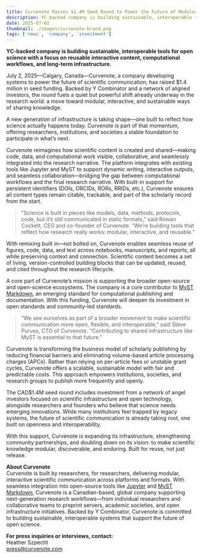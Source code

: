 ```yaml
---
title: Curvenote Raises $1.4M Seed Round to Power the Future of Modular Scientific Communication
description: YC-backed company is building sustainable, interoperable tools for open science with a focus on reusable interactive content, computational workflows, and long-term infrastructure.
date: 2025-07-02
thumbnail: ./images/curvenote-brand.png
tags: ['news', 'company', 'investment']
---
```


**YC-backed company is building sustainable, interoperable tools for open science with a focus on reusable interactive content, computational workflows, and long-term infrastructure.**

July 2, 2025—Calgary, Canada—Curvenote, a company developing systems to power the future of scientific communication, has raised $1.4 million in seed funding. Backed by Y Combinator and a network of aligned investors, the round fuels a quiet but powerful shift already underway in the research world: a move toward modular, interactive, and sustainable ways of sharing knowledge.

A new generation of infrastructure is taking shape—one built to reflect how science actually happens today. Curvenote is part of that momentum, offering researchers, institutions, and societies a stable foundation to participate in what’s next.

Curvenote reimagines how scientific content is created and shared—making code, data, and computational work visible, collaborative, and seamlessly integrated into the research narrative. The platform integrates with existing tools like Jupyter and MyST to support dynamic writing, interactive outputs, and seamless collaboration—bridging the gap between computational workflows and the final research narrative. With built-in support for persistent identifiers (DOIs, ORCIDs, RORs, RRIDs, etc.), Curvenote ensures all content types remain citable, trackable, and part of the scholarly record from the start.

> "Science is built in pieces like models, data, methods, protocols, code, but it’s still communicated in static formats,” said Rowan Cockett, CEO and co-founder of Curvenote. “We’re building tools that reflect how research really works: modular, interactive, and reusable.”

With remixing built in—not bolted on, Curvenote enables seamless reuse of figures, code, data, and text across notebooks, manuscripts, and reports, all while preserving context and connection. Scientific content becomes a set of living, version-controlled building blocks that can be updated, reused, and cited throughout the research lifecycle.

A core part of Curvenote’s mission is supporting the broader open-source and open-science ecosystems. The company is a core contributor to [MyST Markdown](https://mystmd.org), an emerging standard for computational publishing and documentation. With this funding, Curvenote will deepen its investment in open standards and community-led standards.

> “We see ourselves as part of a broader movement to make scientific communication more open, flexible, and interoperable,” said Steve Purves, CTO of Curvenote. “Contributing to shared infrastructure like MyST is essential to that future.”

Curvenote is transforming the business model of scholarly publishing by reducing financial barriers and eliminating volume-based article processing charges (APCs). Rather than relying on per-article fees or unstable grant cycles, Curvenote offers a scalable, sustainable model with fair and predictable costs. This approach empowers institutions, societies, and research groups to publish more frequently and openly.

The CAD$1.4M seed round includes investment from a network of angel investors focused on scientific infrastructure and open technology, alongside researchers and founders who believe that science needs emerging innovations. While many institutions feel trapped by legacy systems, the future of scientific communication is already taking root, one built on openness and interoperability.

With this support, Curvenote is expanding its infrastructure, strengthening community partnerships, and doubling down on its vision: to make scientific knowledge modular, discoverable, and enduring. Built for reuse, not just release.

**About Curvenote** \
Curvenote is built by researchers, for researchers, delivering modular, interactive scientific communication across platforms and formats. With seamless integration into open-source tools like [Jupyter](https://jupyter.org) and [MyST Markdown](https://mystmd.org), Curvenote is a Canadian-based, global company supporting next-generation research workflows—from individual researchers and collaborative teams to preprint servers, academic societies, and open infrastructure initiatives. Backed by Y Combinator, Curvenote is committed to building sustainable, interoperable systems that support the future of open science.

**For press inquiries or interviews, contact:** \
Heather Szpecht \
[press@curvenote.com](mailto:press@curvenote.com)
